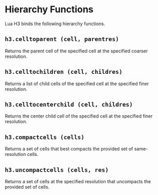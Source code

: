 # Hierarchy Functions

Lua H3 binds the following hierarchy functions.


## `h3.celltoparent (cell, parentres)`

Returns the parent cell of the specified cell at the specified coarser resolution.


## `h3.celltochildren (cell, childres)`

Returns a list of child cells of the specified cell at the specified finer resolution.


## `h3.celltocenterchild (cell, childres)`

Returns the center child cell of the specified cell at the specified finer resolution.


## `h3.compactcells (cells)`

Returns a set of cells that best compacts the provided set of same-resolution cells.


## `h3.uncompactcells (cells, res)`

Returns a set of cells at the specified resolution that uncompacts the provided set of cells.
